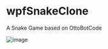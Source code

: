 # wpfSnakeClone
A Snake Game based on OttoBotCode

![image](https://github.com/Minchh/wpfSnakeClone/assets/93875876/986f5ac2-14f1-41ba-8987-b059ccf81dcf)

